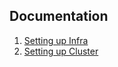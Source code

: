## Documentation

1. [Setting up Infra](./infra/README.md)
2. [Setting up Cluster](./cluster/README.md)

